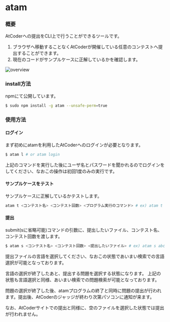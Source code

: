 # atam

### 概要

AtCoderへの提出をCLI上で行うことができるツールです。
1. ブラウザへ移動することなくAtCoderが開催している任意のコンテストへ提出することができます。
1. 現在のコードがサンプルケースに正解しているかを確認します。

![overview](https://user-images.githubusercontent.com/31335755/57605478-ab8f7200-75a1-11e9-8e97-14e2d0b54123.png)

### install方法

npmにて公開しています。

```bash
$ sudo npm install -g atam --unsafe-perm=true
```

### 使用方法

#### ログイン

まず初めにatamを利用したAtCoderへのログインが必要となります。

```bash
$ atam l # or atam login
```

上記のコマンドを実行した後にユーザ名とパスワードを聞かれるのでログインをしてください、なおこの操作は初回1度のみの実行です。

#### サンプルケースをテスト

サンプルケースに正解しているかテストします。

```bash
atam t <コンテスト名> <コンテスト回数> <プログラム実行のコマンド> # ex) atam t abc 001 python3 main.py
```

#### 提出
submit(sに省略可能)コマンドの引数に、提出したいファイル、コンテスト名、コンテスト回数を渡します。

```bash
$ atam s <コンテスト名> <コンテスト回数> <提出したいファイル> # ex) atam s abc 001 main.py
```

提出ファイルの言語を選択してください、なおこの状態であいまい検索での言語選択が可能となっております。

言語の選択が終了したあと、提出する問題を選択する状態になります。
上記の状態も言語選択と同様、あいまい検索での問題検索が可能となっております。

問題の選択が終了した後、atamプログラムの終了と同時に問題の提出が行われます。提出後、AtCoderのジャッジが終わり次第パソコンに通知が来ます。

なお、AtCoderサイトでの提出と同様に、空のファイルを選択した状態では提出が行われません。
